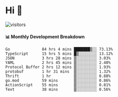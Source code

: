 # Hi 👋
 
![visitors](https://visitor-badge.glitch.me/badge?page_id=sorcererxw.sorcererx)

#### 📊 Monthly Development Breakdown

<!--START_SECTION:waka-->
```text
Go              84 hrs 4 mins ███████▒░░ 73.13%
TypeScript      15 hrs 5 mins █▒░░░░░░░░ 13.12%
JSON            3 hrs 28 mins ▒░░░░░░░░░ 3.03%
YAML            2 hrs 45 mins ▒░░░░░░░░░ 2.40%
Protocol Buffer 2 hrs 12 mins ▒░░░░░░░░░ 1.93%
protobuf        1 hr 31 mins  ▒░░░░░░░░░ 1.32%
Thrift          1 hr          ▒░░░░░░░░░ 0.88%
go.mod          59 mins       ▒░░░░░░░░░ 0.86%
ActionScript    55 mins       ▒░░░░░░░░░ 0.81%
Text            38 mins       ▒░░░░░░░░░ 0.56%
```
<!--END_SECTION:waka-->
